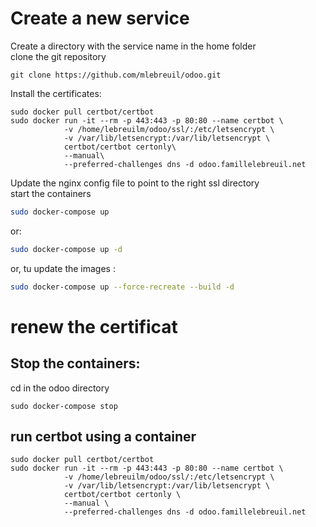 # Create a new service
Create a directory with the service name in the home folder  
clone the git repository

```bach
git clone https://github.com/mlebreuil/odoo.git
```

Install the certificates:

```bach
sudo docker pull certbot/certbot  
sudo docker run -it --rm -p 443:443 -p 80:80 --name certbot \  
            -v /home/lebreuilm/odoo/ssl/:/etc/letsencrypt \  
            -v /var/lib/letsencrypt:/var/lib/letsencrypt \  
            certbot/certbot certonly\  
            --manual\
            --preferred-challenges dns -d odoo.famillelebreuil.net
 ```

Update the nginx config file to point to the right ssl directory  
start the containers  

```bash
sudo docker-compose up
```

or:

```bash
sudo docker-compose up -d
```

or, tu update the images :

```bash
sudo docker-compose up --force-recreate --build -d
```

# renew the certificat
## Stop the containers:  
cd in the odoo directory  

```bach
sudo docker-compose stop  
```

## run certbot using a container

```bach
sudo docker pull certbot/certbot  
sudo docker run -it --rm -p 443:443 -p 80:80 --name certbot \
            -v /home/lebreuilm/odoo/ssl/:/etc/letsencrypt \
            -v /var/lib/letsencrypt:/var/lib/letsencrypt \
            certbot/certbot certonly \
            --manual \
            --preferred-challenges dns -d odoo.famillelebreuil.net
```
